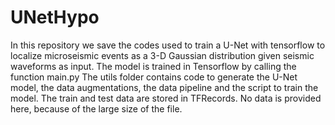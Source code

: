 # UNetHypo
In this repository we save the codes used to train a U-Net with tensorflow to localize microseismic events as a 3-D Gaussian distribution given seismic waveforms as input.
The model is trained in Tensorflow by calling the function main.py
The utils folder contains code to generate the U-Net model, the data augmentations, the data pipeline and the script to train the model.
The train and test data are stored in TFRecords. No data is provided here, because of the large size of the file. 
